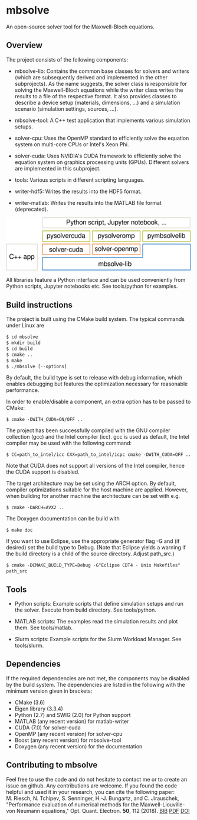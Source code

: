 # mbsolve
An open-source solver tool for the Maxwell-Bloch equations.

Overview
--------------------

The project consists of the following components:

- mbsolve-lib: Contains the common base classes for solvers and writers (which
are subsequently derived and implemented in the other subprojects). As the
name suggests, the solver class is responsible for solving the Maxwell-Bloch
equations while the writer class writes the results to a file of the
respective format. It also provides classes to describe a device setup
(materials, dimensions, ...) and a simulation scenario (simulation settings,
sources, ...).

- mbsolve-tool: A C++ test application that implements various simulation
setups.

- solver-cpu: Uses the OpenMP standard to efficiently solve the equation
system on multi-core CPUs or Intel's Xeon Phi.

- solver-cuda: Uses NVIDIA's CUDA framework to efficiently solve the equation
system on graphics processing units (GPUs). Different solvers are implemented
in this subproject.

- tools: Various scripts in different scripting languages.

- writer-hdf5: Writes the results into the HDF5 format.

- writer-matlab: Writes the results into the MATLAB file format (deprecated).

<img src="doc/svg/mbsolve_overview.png" alt="mbsolve overview" width="500"/>

All libraries feature a Python interface and can be used conveniently from
Python scripts, Jupyter notebooks etc. See tools/python for examples.

Build instructions
--------------------
The project is built using the CMake build system. The typical commands under
Linux are

    $ cd mbsolve
    $ mkdir build
    $ cd build
    $ cmake ..
    $ make
    $ ./mbsolve [--options]

By default, the build type is set to release with debug information, which
enables debugging but features the optimization necessary for reasonable
performance.

In order to enable/disable a component, an extra option has to be passed to
CMake:

    $ cmake -DWITH_CUDA=ON/OFF ..

The project has been successfully compiled with the GNU compiler collection
(gcc) and the Intel compiler (icc). gcc is used as default, the Intel compiler
may be used with the following command:

    $ CC=path_to_intel/icc CXX=path_to_intel/icpc cmake -DWITH_CUDA=OFF ..

Note that CUDA does not support all versions of the Intel compiler, hence the
CUDA support is disabled.

The target architecture may be set using the ARCH option. By default, compiler
optimizations suitable for the host machine are applied. However, when
building for another machine the architecture can be set with e.g.

    $ cmake -DARCH=AVX2 ..

The Doxygen documentation can be build with

    $ make doc

If you want to use Eclipse, use the appropriate generator flag -G and (if
desired) set the build type to Debug. (Note that Eclipse yields a warning if
the build directory is a child of the source directory. Adjust path_src.)

    $ cmake -DCMAKE_BUILD_TYPE=Debug -G"Eclipse CDT4 - Unix Makefiles" path_src

Tools
--------------------
- Python scripts: Example scripts that define simulation setups and run the
  solver. Execute from build directory. See tools/python.

- MATLAB scripts: The examples read the simulation results and plot them.
  See tools/matlab.

- Slurm scripts: Example scripts for the Slurm Workload Manager.
  See tools/slurm.

Dependencies
--------------------
If the required dependencies are not met, the components may be disabled by
the build system. The dependencies are listed in the following with the
minimum version given in brackets:

- CMake (3.6)
- Eigen library (3.3.4)
- Python (2.7) and SWIG (2.0) for Python support
- MATLAB (any recent version) for matlab-writer
- CUDA (7.0) for solver-cuda
- OpenMP (any recent version) for solver-cpu
- Boost (any recent version) for mbsolve-tool
- Doxygen (any recent version) for the documentation

Contributing to mbsolve
--------------------
Feel free to use the code and do not hesitate to contact me or to create an
issue on github. Any contributions are welcome. If you found the code helpful
and used it in your research, you can cite the following paper:<br />
M. Riesch, N. Tchipev, S. Senninger, H.-J. Bungartz, and C. Jirauschek,
"Performance evaluation of numerical methods for the
Maxwell-Liouville-von Neumann equations," Opt. Quant. Electron. <b>50</b>,
112 (2018).
<a href="https://www.riesch.at/michael/publications/riesch2018oqel.bib">BIB</a>
<a href="https://www.riesch.at/michael/publications/riesch2018oqel.pdf">PDF</a>
<a href="http://dx.doi.org/10.1007/s11082-018-1377-4">DOI</a>
